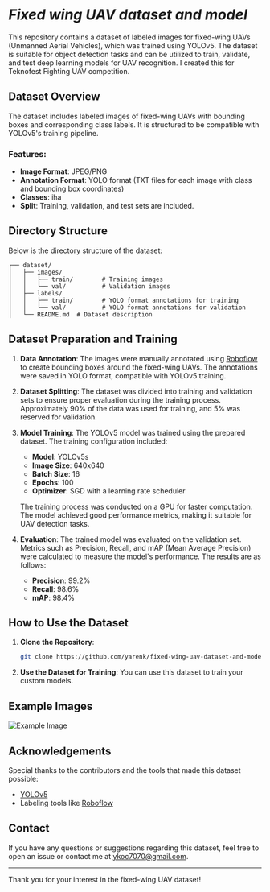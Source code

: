 # ***Fixed wing UAV dataset and model***

This repository contains a dataset of labeled images for fixed-wing UAVs (Unmanned Aerial Vehicles), which was trained using YOLOv5. The dataset is suitable for object detection tasks and can be utilized to train, validate, and test deep learning models for UAV recognition. I created this for Teknofest Fighting UAV competition.

## Dataset Overview
The dataset includes labeled images of fixed-wing UAVs with bounding boxes and corresponding class labels. It is structured to be compatible with YOLOv5's training pipeline.

### Features:
- **Image Format**: JPEG/PNG
- **Annotation Format**: YOLO format (TXT files for each image with class and bounding box coordinates)
- **Classes**: iha
- **Split**: Training, validation, and test sets are included.

## Directory Structure
Below is the directory structure of the dataset:

```
┌── dataset/
│   ├── images/
│   │   ├── train/        # Training images
│   │   └── val/          # Validation images
│   ├── labels/
│   │   ├── train/        # YOLO format annotations for training
│   │   └── val/          # YOLO format annotations for validation
│   └── README.md  # Dataset description
```

## Dataset Preparation and Training

1. **Data Annotation**:
   The images were manually annotated using [Roboflow](https://app.roboflow.com) to create bounding boxes around the fixed-wing UAVs. The annotations were saved in YOLO format, compatible with YOLOv5 training.

2. **Dataset Splitting**:
   The dataset was divided into training and validation sets to ensure proper evaluation during the training process. Approximately 90% of the data was used for training, and 5% was reserved for validation.

3. **Model Training**:
   The YOLOv5 model was trained using the prepared dataset. The training configuration included:
   - **Model**: YOLOv5s
   - **Image Size**: 640x640
   - **Batch Size**: 16
   - **Epochs**: 100
   - **Optimizer**: SGD with a learning rate scheduler

   The training process was conducted on a GPU for faster computation. The model achieved good performance metrics, making it suitable for UAV detection tasks.

4. **Evaluation**:
   The trained model was evaluated on the validation set. Metrics such as Precision, Recall, and mAP (Mean Average Precision) were calculated to measure the model's performance. The results are as follows:
   - **Precision**: 99.2%
   - **Recall**: 98.6%
   - **mAP**: 98.4%

## How to Use the Dataset

1. **Clone the Repository**:
   ```bash
   git clone https://github.com/yarenk/fixed-wing-uav-dataset-and-model.git
   ```

2. **Use the Dataset for Training**:
   You can use this dataset to train your custom models.

## Example Images
![Example Image](path/to/example_image.png)


## Acknowledgements
Special thanks to the contributors and the tools that made this dataset possible:
- [YOLOv5](https://github.com/ultralytics/yolov5)
- Labeling tools like [Roboflow](https://app.roboflow.com/)

## Contact
If you have any questions or suggestions regarding this dataset, feel free to open an issue or contact me at [ykoc7070@gmail.com](mailto:ykoc7070@gmail.com).

---

Thank you for your interest in the fixed-wing UAV dataset!


